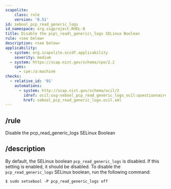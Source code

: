 ```yaml
---
scapolite:
    class: rule
    version: '0.51'
id: sebool_pcp_read_generic_logs
id_namespace: org.ssgproject.RHEL-8
title: Disable the pcp\_read\_generic\_logs SELinux Boolean
rule: <see below>
description: <see below>
applicability:
  - system: org.scapolite.xccdf.applicability
    severity: medium
  - system: https://scap.nist.gov/schema/cpe/2.2
    cpes:
      - cpe:/a:machine
checks:
  - relative_id: '01'
    automations:
      - system: http://scap.nist.gov/schema/ocil/2
        idref: ocil:ssg-sebool_pcp_read_generic_logs_ocil:questionnaire:1
        href: sebool_pcp_read_generic_logs.ocil.xml
---
```



## /rule

Disable the pcp\_read\_generic\_logs SELinux Boolean

## /description

By
default, the SELinux boolean `pcp_read_generic_logs` is disabled. If
this setting is enabled, it should be disabled. To disable the
`pcp_read_generic_logs` SELinux boolean, run the following command:

``` 
$ sudo setsebool -P pcp_read_generic_logs off
```
